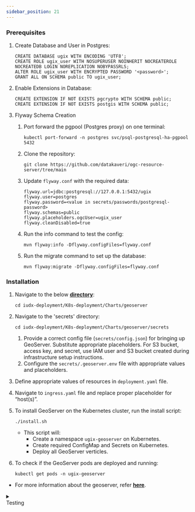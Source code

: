 ```yaml
---
sidebar_position: 21
---
```



### Prerequisites

1. Create Database and User in Postgres:
    
    ```
    CREATE DATABASE ugix WITH ENCODING 'UTF8';
    CREATE ROLE ugix_user WITH NOSUPERUSER NOINHERIT NOCREATEROLE NOCREATEDB LOGIN NOREPLICATION NOBYPASSRLS;
    ALTER ROLE ugix_user WITH ENCRYPTED PASSWORD '<password>';
    GRANT ALL ON SCHEMA public TO ugix_user;
    ```
2. Enable Extensions in Database:
    
    ```
    CREATE EXTENSION IF NOT EXISTS pgcrypto WITH SCHEMA public;
    CREATE EXTENSION IF NOT EXISTS postgis WITH SCHEMA public;
    ```

3. Flyway Schema Creation

    1. Port forward the pgpool (Postgres proxy) on one terminal:
        ```
        kubectl port-forward -n postgres svc/psql-postgresql-ha-pgpool 5432
        ```
    2. Clone the repository:
        ```
        git clone https://github.com/datakaveri/ogc-resource-server/tree/main
        ```
    3. Update `flyway.conf` with the required data:
        ```
        flyway.url=jdbc:postgresql://127.0.0.1:5432/ugix
        flyway.user=postgres
        flyway.password=<value in secrets/passwords/postgresql-password>
        flyway.schemas=public
        flyway.placeholders.ogcUser=ugix_user
        flyway.cleanDisabled=true
        ```
    4. Run the info command to test the config:
        ```
        mvn flyway:info -Dflyway.configFiles=flyway.conf
        ```
    5. Run the migrate command to set up the database:
        ```
        mvn flyway:migrate -Dflyway.configFiles=flyway.conf
        ```

### Installation

1. Navigate to the below **[directory](https://github.com/datakaveri/iudx-deployment/tree/5.0.0/K8s-deployment/Charts/onboarding-server)**:
    ```
    cd iudx-deployment/K8s-deployment/Charts/geoserver
    ```
2. Navigate to the 'secrets' directory:
    ```
    cd iudx-deployment/K8s-deployment/Charts/geoserver/secrets
    ```
    1. Provide a correct config file (`secrets/config.json`) for bringing up GeoServer. Substitute appropriate placeholders. For S3 bucket, access key, and secret, use IAM user and S3 bucket created during infrastructure setup instructions.
    2. Configure the `secrets/.geoserver.env` file with appropriate values and placeholders.

3. Define appropriate values of resources in `deployment.yaml` file.
4. Navigate to `ingress.yaml` file and replace proper placeholder for “host(s)”.
5. To install GeoServer on the Kubernetes cluster, run the install script:
    ```
    ./install.sh
    ```
    - This script will:
        - Create a namespace `ugix-geoserver` on Kubernetes.
        - Create required ConfigMap and Secrets on Kubernetes.
        - Deploy all GeoServer verticles.

6. To check if the GeoServer pods are deployed and running:
    ```
    kubectl get pods -n ugix-geoserver
    ```
- For more information about the geoserver, refer **[here](https://github.com/datakaveri/iudx-onboarding-server/tree/1.0.1)**.



<details>
<summary><div class="style">Testing</div></summary>

- Catalogue-server API documentation can be accessed from:
     ```
    https://<cos-domain>/api
     ```
- Check the logs of all pods in `ugix-geoserver` namespace; there should not be any error log. If any errors are present, address them as specified/indicated by the log:

    ```
    kubectl logs -f -n ugix-geoserver <geoserver-pod-name>
    ```
    
</details>


